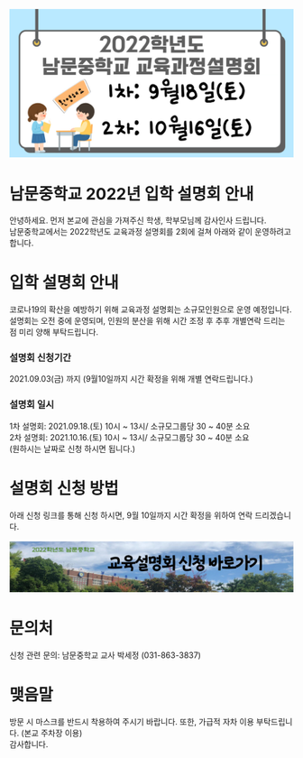 ![안내이미지](/KakaoTalk_20210824_103020548.jpg)  

# 남문중학교 2022년 입학 설명회 안내
안녕하세요. 먼저 본교에 관심을 가져주신 학생, 학부모님께 감사인사 드립니다.<br/>
남문중학교에서는 2022학년도 교육과정 설명회를 2회에 걸쳐 아래와 같이 운영하려고 합니다. 

# 입학 설명회 안내
코로나19의 확산을 예방하기 위해 교육과정 설명회는 소규모인원으로 운영 예정입니다.<br/>
설명회는 오전 중에 운영되며, 인원의 분산을 위해 시간 조정 후 추후 개별연락 드리는 점 미리 양해 부탁드립니다.
 
### 설명회 신청기간
2021.09.03(금) 까지 (9월10일까지 시간 확정을 위해 개별 연락드립니다.)  

### 설명회 일시
1차 설명회: 2021.09.18.(토) 10시 ~ 13시/ 소규모그룹당 30 ~ 40분 소요<br/>
2차 설명회: 2021.10.16.(토) 10시 ~ 13시/ 소규모그룹당 30 ~ 40분 소요<br/>
              (원하시는 날짜로 신청 하시면 됩니다.)
<br/>
# 설명회 신청 방법
아래 신청 링크를 통해 신청 하시면, 9월 10일까지 시간 확정을 위하여 연락 드리겠습니다.
<br/><br/>
**[![설명회 참석 신청하기](/KakaoTalk_20210824_105923950.jpg)](https://forms.gle/WKPe5DMQXcYihkcw8)**  

# 문의처
신청 관련 문의: 남문중학교 교사 박세정 (031-863-3837)

# 맺음말
방문 시 마스크를 반드시 착용하여 주시기 바랍니다. 또한, 가급적 자차 이용 부탁드립니다. (본교 주차장 이용)<br/>
감사합니다. 

<br/>
<br/>
<br/>
<br/>
<br/>
<br/>
<br/>

